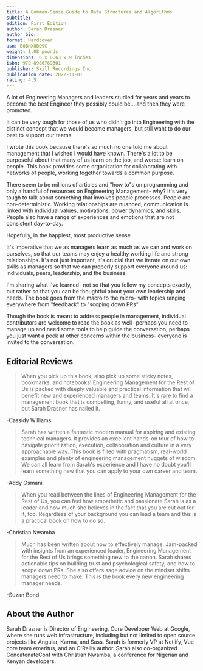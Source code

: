 ```yaml
---
title: A Common-Sense Guide to Data Structures and Algorithms
subtitle:
edition: First Edition
author: Sarah Drasner
author_bio:
format: Hardcover
asn: B0BHX8BQ9C
weight: 1.08 pounds
dimensions: 6 x 0.63 x 9 inches
isbn: 979-8986769301
publisher: Skill Recordings Inc
publication_date: 2022-11-01
rating: 4.5
---
```


A lot of Engineering Managers and leaders studied for years and years to become the best Engineer they possibly could be... and then they were promoted.

It can be very tough for those of us who didn't go into Engineering with the distinct concept that we would become managers, but still want to do our best to support our teams.

I wrote this book because there's so much no one told me about management that I wished I would have known. There's a lot to be purposeful about that many of us learn on the job, and worse: learn on people. This book provides some organization for collaborating with networks of people, working together towards a common purpose.

There seem to be millions of articles and "how to"s on programming and only a handful of resources on Engineering Management- why? It's very tough to talk about something that involves people processes. People are non-deterministic. Working relationships are nuanced, communication is linked with individual values, motivations, power dynamics, and skills. People also have a range of experiences and emotions that are not consistent day-to-day.

Hopefully, in the happiest, most productive sense.

It's imperative that we as managers learn as much as we can and work on ourselves, so that our teams may enjoy a healthy working life and strong relationships. It's not just important, it's crucial that we iterate on our own skills as managers so that we can properly support everyone around us: individuals, peers, leadership, and the business.

I'm sharing what I've learned- not so that you follow my concepts exactly, but rather so that you can be thoughtful about your own leadership and needs. The book goes from the macro to the micro- with topics ranging everywhere from "feedback" to "scoping down PRs".

Though the book is meant to address people in management, individual contributors are welcome to read the book as well- perhaps you need to manage up and need some tools to help guide the conversation, perhaps you just want a peek at other concerns within the business- everyone is invited to the conversation.

## Editorial Reviews

> When you pick up this book, also pick up some sticky notes, bookmarks, and notebooks! Engineering Management for the Rest of Us is packed with deeply valuable and practical information that will benefit new and experienced managers and teams. It's rare to find a management book that is compelling, funny, and useful all at once, but Sarah Drasner has nailed it.

-Cassidy Williams

> Sarah has written a fantastic modern manual for aspiring and existing technical managers. It provides an excellent hands-on tour of how to navigate prioritization, execution, collaboration and culture in a very approachable way. This book is filled with pragmatism, real-world examples and plenty of engineering management nuggets of wisdom. We can all learn from Sarah's experience and I have no doubt you'll learn something new that you can apply to your own career and team.

-Addy Osmani

> When you read between the lines of Engineering Management for the Rest of Us, you can feel how empathetic and passionate Sarah is as a leader and how much she believes in the fact that you are cut out for it, too. Regardless of your background you can lead a team and this is a practical book on how to do so.

-Christian Nwamba

> Much has been written about how to effectively manage. Jam-packed with insights from an experienced leader, Engineering Management for the Rest of Us brings something new to the canon. Sarah shares actionable tips on building trust and psychological safety, and how to scope down PRs. She also offers sage advice on the mindset shifts managers need to make. This is the book every new engineering manager needs.

-Suzan Bond

## About the Author

Sarah Drasner is Director of Engineering, Core Developer Web at Google, where she runs web infrastructure, including but not limited to open source projects like Angular, Karma, and Sass. Sarah is formerly VP at Netlify, Vue core team emeritus, and an O'Reilly author. Sarah also co-organized ConcatenateConf with Christian Nwamba, a conference for Nigerian and Kenyan developers.
